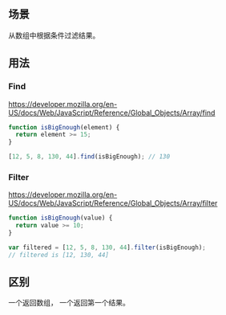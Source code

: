 ## 场景

从数组中根据条件过滤结果。

## 用法

### Find

https://developer.mozilla.org/en-US/docs/Web/JavaScript/Reference/Global_Objects/Array/find

```js
function isBigEnough(element) {
  return element >= 15;
}

[12, 5, 8, 130, 44].find(isBigEnough); // 130
```

### Filter

https://developer.mozilla.org/en-US/docs/Web/JavaScript/Reference/Global_Objects/Array/filter

```js
function isBigEnough(value) {
  return value >= 10;
}

var filtered = [12, 5, 8, 130, 44].filter(isBigEnough);
// filtered is [12, 130, 44]
```

## 区别

一个返回数组，
一个返回第一个结果。
